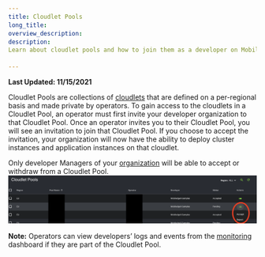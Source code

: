 ```yaml
---
title: Cloudlet Pools
long_title: 
overview_description: 
description: 
Learn about cloudlet pools and how to join them as a developer on MobiledgeX

---
```


**Last Updated: 11/15/2021**

Cloudlet Pools are collections of [cloudlets](/developer/deployments/deployment-workflow/cloudlets) that are defined on a per-regional basis and made private by operators. To gain access to the cloudlets in a Cloudlet Pool, an operator must first invite your developer organization to that Cloudlet Pool. Once an operator invites you to their Cloudlet Pool, you will see an invitation to join that Cloudlet Pool. If you choose to accept the invitation, your organization will now have the ability to deploy cluster instances and application instances on that cloudlet. 

Only developer Managers of your [organization](/developer/deployments/accounts/org-users) will be able to accept or withdraw from a Cloudlet Pool. 
![Cloudlet Pool UI](/developer/assets/cloudlet-pool/cloudlet-pool-dev.png "Cloudlet Pool UI")

**Note:** Operators can view developers’ logs and events from the [monitoring ](/operator/product-overview/operator-guides/debugging/operator-monitoring-and-metrics)dashboard if they are part of the Cloudlet Pool.

